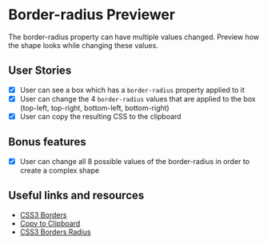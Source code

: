 # Border-radius Previewer

The border-radius property can have multiple values changed. Preview how the shape looks while changing these values.

## User Stories

- [x] User can see a box which has a `border-radius` property applied to it
- [x] User can change the 4 `border-radius` values that are applied to the box (top-left, top-right, bottom-left, bottom-right)
- [x] User can copy the resulting CSS to the clipboard

## Bonus features

- [x] User can change all 8 possible values of the border-radius in order to create a complex shape

## Useful links and resources

- [CSS3 Borders](https://www.w3schools.com/css/css3_borders.asp)
- [Copy to Clipboard](https://www.w3schools.com/howto/howto_js_copy_clipboard.asp)
- [CSS3 Borders Radius](https://9elements.com/blog/css-border-radius/)
